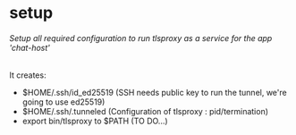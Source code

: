 # setup

###### Setup all required configuration to run tlsproxy as a service for the app 'chat-host'
It creates:
- $HOME/.ssh/id_ed25519 (SSH needs public key to run the tunnel, we're going to use ed25519)
- $HOME/.ssh/.tunneled (Configuration of tlsproxy : pid/termination)
- export bin/tlsproxy to $PATH (TO DO...)
